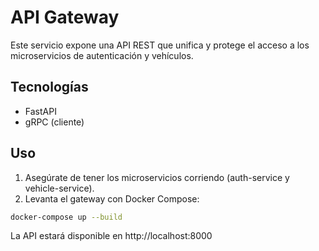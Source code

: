 # API Gateway

Este servicio expone una API REST que unifica y protege el acceso a los microservicios de autenticación y vehículos.

## Tecnologías
- FastAPI
- gRPC (cliente)

## Uso

1. Asegúrate de tener los microservicios corriendo (auth-service y vehicle-service).
2. Levanta el gateway con Docker Compose:

```bash
docker-compose up --build
```

La API estará disponible en http://localhost:8000 